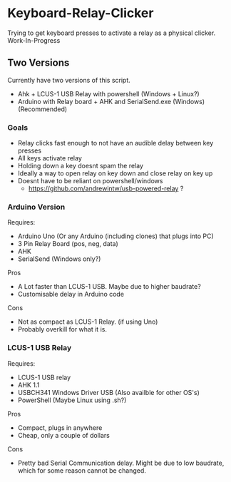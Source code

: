 # Keyboard-Relay-Clicker
Trying to get keyboard presses to activate a relay as a physical clicker.
Work-In-Progress

## Two Versions
Currently have two versions of this script.
* Ahk + LCUS-1 USB Relay with powershell (Windows + Linux?)
* Arduino with Relay board + AHK and SerialSend.exe (Windows) (Recommended)


### Goals
* Relay clicks fast enough to not have an audible delay between key presses
* All keys activate relay
* Holding down a key doesnt spam the relay
* Ideally a way to open relay on key down and close relay on key up
* Doesnt have to be reliant on powershell/windows
  * https://github.com/andrewintw/usb-powered-relay ?

### Arduino Version
Requires:
* Arduino Uno (Or any Arduino (including clones) that plugs into PC)
* 3 Pin Relay Board (pos, neg, data)
* AHK
* SerialSend (Windows only?)

Pros
* A Lot faster than LCUS-1 USB. Maybe due to higher baudrate?
* Customisable delay in Arduino code

Cons
* Not as compact as LCUS-1 Relay. (if using Uno)
* Probably overkill for what it is.
 
### LCUS-1 USB Relay
Requires:
* LCUS-1 USB relay
* AHK 1.1
* USBCH341 Windows Driver USB (Also availble for other OS's)
* PowerShell (Maybe Linux using .sh?)

Pros
* Compact, plugs in anywhere
* Cheap, only a couple of dollars

Cons
* Pretty bad Serial Communication delay. Might be due to low baudrate, which for some reason cannot be changed.
